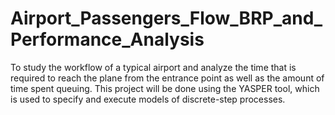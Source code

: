 # Airport_Passengers_Flow_BRP_and_Performance_Analysis

To study the workflow of a typical airport and analyze the time that is required to reach the plane from the entrance point as well as the  amount of time spent queuing.
This project will be done using the YASPER tool, which is used to specify and execute models of discrete-step processes.  

